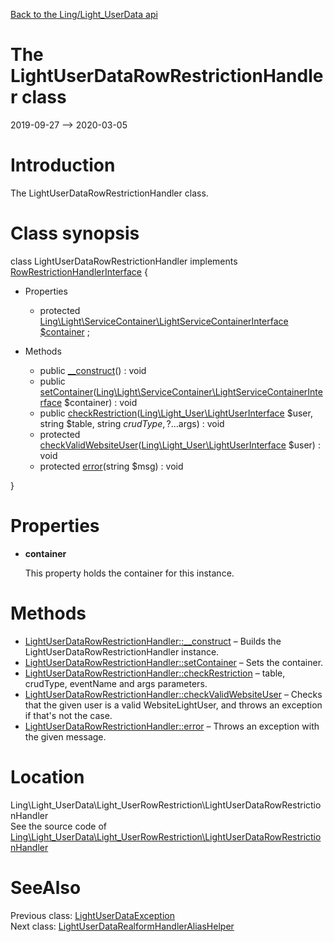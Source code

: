 [Back to the Ling/Light_UserData api](https://github.com/lingtalfi/Light_UserData/blob/master/doc/api/Ling/Light_UserData.md)



The LightUserDataRowRestrictionHandler class
================
2019-09-27 --> 2020-03-05






Introduction
============

The LightUserDataRowRestrictionHandler class.



Class synopsis
==============


class <span class="pl-k">LightUserDataRowRestrictionHandler</span> implements [RowRestrictionHandlerInterface](https://github.com/lingtalfi/Light_UserRowRestriction/blob/master/doc/api/Ling/Light_UserRowRestriction/RowRestrictionHandler/RowRestrictionHandlerInterface.md) {

- Properties
    - protected [Ling\Light\ServiceContainer\LightServiceContainerInterface](https://github.com/lingtalfi/Light/blob/master/doc/api/Ling/Light/ServiceContainer/LightServiceContainerInterface.md) [$container](#property-container) ;

- Methods
    - public [__construct](https://github.com/lingtalfi/Light_UserData/blob/master/doc/api/Ling/Light_UserData/Light_UserRowRestriction/LightUserDataRowRestrictionHandler/__construct.md)() : void
    - public [setContainer](https://github.com/lingtalfi/Light_UserData/blob/master/doc/api/Ling/Light_UserData/Light_UserRowRestriction/LightUserDataRowRestrictionHandler/setContainer.md)([Ling\Light\ServiceContainer\LightServiceContainerInterface](https://github.com/lingtalfi/Light/blob/master/doc/api/Ling/Light/ServiceContainer/LightServiceContainerInterface.md) $container) : void
    - public [checkRestriction](https://github.com/lingtalfi/Light_UserData/blob/master/doc/api/Ling/Light_UserData/Light_UserRowRestriction/LightUserDataRowRestrictionHandler/checkRestriction.md)([Ling\Light_User\LightUserInterface](https://github.com/lingtalfi/Light_User/blob/master/doc/api/Ling/Light_User/LightUserInterface.md) $user, string $table, string $crudType, ?...$args) : void
    - protected [checkValidWebsiteUser](https://github.com/lingtalfi/Light_UserData/blob/master/doc/api/Ling/Light_UserData/Light_UserRowRestriction/LightUserDataRowRestrictionHandler/checkValidWebsiteUser.md)([Ling\Light_User\LightUserInterface](https://github.com/lingtalfi/Light_User/blob/master/doc/api/Ling/Light_User/LightUserInterface.md) $user) : void
    - protected [error](https://github.com/lingtalfi/Light_UserData/blob/master/doc/api/Ling/Light_UserData/Light_UserRowRestriction/LightUserDataRowRestrictionHandler/error.md)(string $msg) : void

}




Properties
=============

- <span id="property-container"><b>container</b></span>

    This property holds the container for this instance.
    
    



Methods
==============

- [LightUserDataRowRestrictionHandler::__construct](https://github.com/lingtalfi/Light_UserData/blob/master/doc/api/Ling/Light_UserData/Light_UserRowRestriction/LightUserDataRowRestrictionHandler/__construct.md) &ndash; Builds the LightUserDataRowRestrictionHandler instance.
- [LightUserDataRowRestrictionHandler::setContainer](https://github.com/lingtalfi/Light_UserData/blob/master/doc/api/Ling/Light_UserData/Light_UserRowRestriction/LightUserDataRowRestrictionHandler/setContainer.md) &ndash; Sets the container.
- [LightUserDataRowRestrictionHandler::checkRestriction](https://github.com/lingtalfi/Light_UserData/blob/master/doc/api/Ling/Light_UserData/Light_UserRowRestriction/LightUserDataRowRestrictionHandler/checkRestriction.md) &ndash; table, crudType, eventName and args parameters.
- [LightUserDataRowRestrictionHandler::checkValidWebsiteUser](https://github.com/lingtalfi/Light_UserData/blob/master/doc/api/Ling/Light_UserData/Light_UserRowRestriction/LightUserDataRowRestrictionHandler/checkValidWebsiteUser.md) &ndash; Checks that the given user is a valid WebsiteLightUser, and throws an exception if that's not the case.
- [LightUserDataRowRestrictionHandler::error](https://github.com/lingtalfi/Light_UserData/blob/master/doc/api/Ling/Light_UserData/Light_UserRowRestriction/LightUserDataRowRestrictionHandler/error.md) &ndash; Throws an exception with the given message.





Location
=============
Ling\Light_UserData\Light_UserRowRestriction\LightUserDataRowRestrictionHandler<br>
See the source code of [Ling\Light_UserData\Light_UserRowRestriction\LightUserDataRowRestrictionHandler](https://github.com/lingtalfi/Light_UserData/blob/master/Light_UserRowRestriction/LightUserDataRowRestrictionHandler.php)



SeeAlso
==============
Previous class: [LightUserDataException](https://github.com/lingtalfi/Light_UserData/blob/master/doc/api/Ling/Light_UserData/Exception/LightUserDataException.md)<br>Next class: [LightUserDataRealformHandlerAliasHelper](https://github.com/lingtalfi/Light_UserData/blob/master/doc/api/Ling/Light_UserData/Realform/RealformHandlerAliasHelper/LightUserDataRealformHandlerAliasHelper.md)<br>
